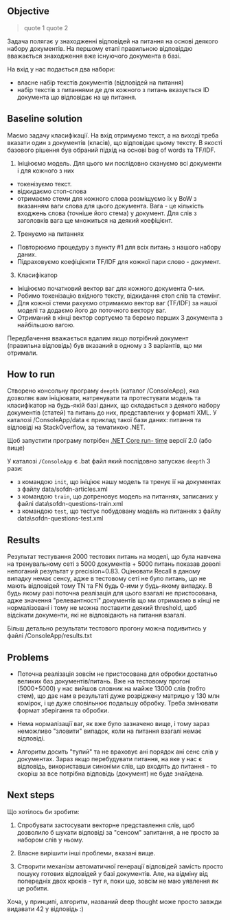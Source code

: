 ## Objective

> quote 1
> quote 2


Задача полягає у знаходженні відповідей на питання на основі деякого набору документів. 
На першому етапі правильною відповіддю вважається знаходження вже існуючого документа в базі.

На вхід у нас подається два набори:
 * власне набір текстів документів (відповідей на питання)
 * набір текстів з питаннями де для кожного з питань вказується ID документа що відповідає на це питання.

## Baseline solution

Маємо задачу класифікації. На вхід отримуємо текст, а на виході треба вказати один з документів (класів), що відповідає цьому тексту.
В якості базового рішення був обраний підхід на основі bag of words та TF/IDF.

1. Ініціюємо модель.
Для цього ми послідовно скануємо всі документи і для кожного з них
 * токенізуємо текст.
 * відкидаємо стоп-слова
 * отримаємо стеми для кожного слова розміщуємо їх у BoW з вказанням ваги слова для цього документа.
Вага - це кількість входжень слова (точніше його стема) у документ. Для слів з заголовків вага ще множиться на деякий коефіцієнт.

2. Тренуємо на питаннях
 * Повторюємо процедуру з пункту #1 для всіх питань з нашого набору даних.
 * Підраховуємо коефіцієнти TF/IDF для кожної пари слово - документ.
 
3. Класифікатор 
 * Ініціюємо початковий вектор ваг для кожного документа 0-ми.
 * Робимо токенізацію вхідного тексту, відкидання стоп слів та стемінг.
 * Для кожної стеми рахуємо отримаємо вектор ваг (TF/IDF) за нашої моделі та додаємо його до поточного вектору ваг.
 * Отриманий в кінці вектор сортуємо та беремо перших 3 документа з найбільшою вагою. 
 
Передбачення вважається вдалим якщо потрібний документ (правильна відповідь) був вказаний в одному з 3 варіантів, що ми отримали.



## How to run

Створено консольну програму `deepth` (каталог /ConsoleApp), яка дозволяє вам ініціювати, 
натренувати та протестувати модель та класифікатор на будь-якій базі даних, що складається з деякого набору документів (статей) та питань до них, представлених у форматі XML. У каталозі 
/ConsoleApp/data є приклад такої бази даних: питання та відповіді на StackOverflow, за тематикою .NET.

Щоб запустити програму потрібен [.NET Core run-
time](https://www.microsoft.com/net/download/all) версії 2.0 (або вище)

У каталозі `/ConsoleApp` є .bat файл який послідовно запускає `deepth` 3 рази:
 * з командою `init`, що ініціює нашу модель та тренує ії на документах з файлу data/sofdn-articles.xml
 * з командою `train`, що дотреновує модель на питаннях, записаних у файлі data\sofdn-questions-train.xml 
 * з командою `test`, що тестує побудовану модель на питаннях з файлу data\sofdn-questions-test.xml 


## Results

Результат тестування 2000 тестових питань на моделі, що була навчена на тренувальному сеті з 
5000 документів + 5000 питань показав доволі непоганий результат у precision=0.83. Оцінювати Recall в даному випадку немає сенсу, адже в тестовому сеті не було питань, що не мають відповідей тому TN та FN будь 0-ими у будь-якому випадку. В будь якому разі поточна реалізація 
для цього взагалі не пристосована, адже значення "релевантності" документів що ми отримаємо в кінці не нормалізовані і тому не можна поставити деякий threshold, щоб відсікати документи, які 
не відповідають на питання взагалі. 

Більш детально результати тестового прогону можна подивитись у файлі /ConsoleApp/results.txt


## Problems

 * Поточна реалізація зовсім не пристосована для обробки достатньо великих баз документів/питань. Вже на тестовому прогоні (5000+5000) у нас вийшов словник на майже 13000 
слів (тобто стем), що дає нам в результаті дуже розріджену матрицю у 130 млн комірок, і це дуже сповільнює подальшу обробку. Треба змінювати формат зберігання та обробки.
 
 * Нема нормалізації ваг, як вже було зазначено вище, і тому зараз неможливо "зловити" випадок, коли на питання взагалі немає відповіді.
 
 * Алгоритм досить "тупий" та не враховує ані порядок ані сенс слів у документах. Зараз якщо перебудувати питання, на яке у нас є відповідь, використавши синоніми слів, що входять до питання - то скоріш за все потрібна відповідь (документ) не буде знайдена.
 

## Next steps

Що хотілось би зробити:

1. Спробувати застосувати векторне представлення слів, щоб дозволило б шукати відповіді за "сенсом" запитання, а не просто за набором слів у ньому.

2. Власне вирішити інші проблеми, вказані вище.

3. Створити механізм автоматичної генерації відповідей замість просто пошуку готових відповідей у базі документів. 
Але, на відміну від попередніх двох кроків - тут я, поки що, зовсім не маю уявлення як це робити.
 
Хоча, у принципі, алгоритм, названий deep thought може просто завжди видавати 42 у відповідь :)



